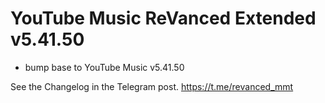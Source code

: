 # YouTube Music ReVanced Extended v5.41.50

- bump base to YouTube Music v5.41.50

See the Changelog in the Telegram post.
https://t.me/revanced_mmt
